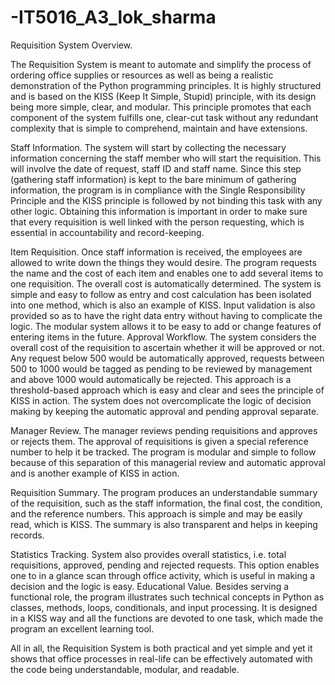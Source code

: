 # -IT5016_A3_lok_sharma
Requisition System Overview.

The Requisition System is meant to automate and simplify the process of ordering office supplies or resources as well as being a realistic demonstration of the Python programming principles. It is highly structured and is based on the KISS (Keep It Simple, Stupid) principle, with its design being more simple, clear, and modular. This principle promotes that each component of the system fulfills one, clear-cut task without any redundant complexity that is simple to comprehend, maintain and have extensions.

Staff Information. The system will start by collecting the necessary information concerning the staff member who will start the requisition. This will involve the date of request, staff ID and staff name. Since this step (gathering staff information) is kept to the bare minimum of gathering information, the program is in compliance with the Single Responsibility Principle and the KISS principle is followed by not binding this task with any other logic. Obtaining this information is important in order to make sure that every requisition is well linked with the person requesting, which is essential in accountability and record-keeping.

Item Requisition. Once staff information is received, the employees are allowed to write down the things they would desire. The program requests the name and the cost of each item and enables one to add several items to one requisition. The overall cost is automatically determined. The system is simple and easy to follow as entry and cost calculation has been isolated into one method, which is also an example of KISS. Input validation is also provided so as to have the right data entry without having to complicate the logic. The modular system allows it to be easy to add or change features of entering items in the future. Approval Workflow. The system considers the overall cost of the requisition to ascertain whether it will be approved or not. Any request below 500 would be automatically approved, requests between 500 to 1000 would be tagged as pending to be reviewed by management and above 1000 would automatically be rejected. This approach is a threshold-based approach which is easy and clear and sees the principle of KISS in action. The system does not overcomplicate the logic of decision making by keeping the automatic approval and pending approval separate.

Manager Review. The manager reviews pending requisitions and approves or rejects them. The approval of requisitions is given a special reference number to help it be tracked. The program is modular and simple to follow because of this separation of this managerial review and automatic approval and is another example of KISS in action.

Requisition Summary. The program produces an understandable summary of the requisition, such as the staff information, the final cost, the condition, and the reference numbers. This approach is simple and may be easily read, which is KISS. The summary is also transparent and helps in keeping records.

Statistics Tracking. System also provides overall statistics, i.e. total requisitions, approved, pending and rejected requests. This option enables one to in a glance scan through office activity, which is useful in making a decision and the logic is easy. Educational Value. Besides serving a functional role, the program illustrates such technical concepts in Python as classes, methods, loops, conditionals, and input processing. It is designed in a KISS way and all the functions are devoted to one task, which made the program an excellent learning tool.

All in all, the Requisition System is both practical and yet simple and yet it shows that office processes in real-life can be effectively automated with the code being understandable, modular, and readable.
